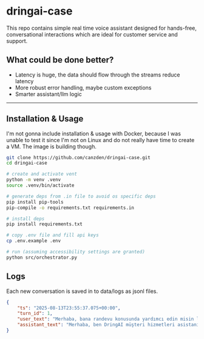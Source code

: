 # dringai-case

This repo contains simple real time voice assistant designed for hands-free, conversational interactions which are ideal for customer service and support.

## What could be done better?
- Latency is huge, the data should flow through the streams reduce latency
- More robust error handling, maybe custom exceptions
- Smarter assistant/llm logic
---


## Installation & Usage
I'm not gonna include installation & usage with Docker, because I was unable to test it since I'm not on Linux and do not really have time to create a VM. The image is building though.

```bash
git clone https://github.com/canzden/dringai-case.git
cd dringai-case

# create and activate vent
python -m venv .venv
source .venv/bin/activate

# generate deps from .in file to avoid os specific deps
pip install pip-tools
pip-compile -o requirements.txt requirements.in

# install deps
pip install requirements.txt

# copy .env file and fill api keys
cp .env.example .env

# run (assuming accessibility settings are granted)
python src/orchestrator.py

```
## Logs
Each new conversation is saved in to data/logs as jsonl files.
```json
{
    "ts": "2025-08-13T23:55:37.075+00:00",
    "turn_id": 1,
    "user_text": "Merhaba, bana randevu konusunda yardımcı edin misin lütfen?",
    "assistant_text": "Merhaba, ben DringAI müşteri hizmetleri asistanıyım. Randevu konusunda size nasıl yardımcı olabilirim? Hangi tarih ve saat için randevu almak istiyorsunuz?"
}
```
